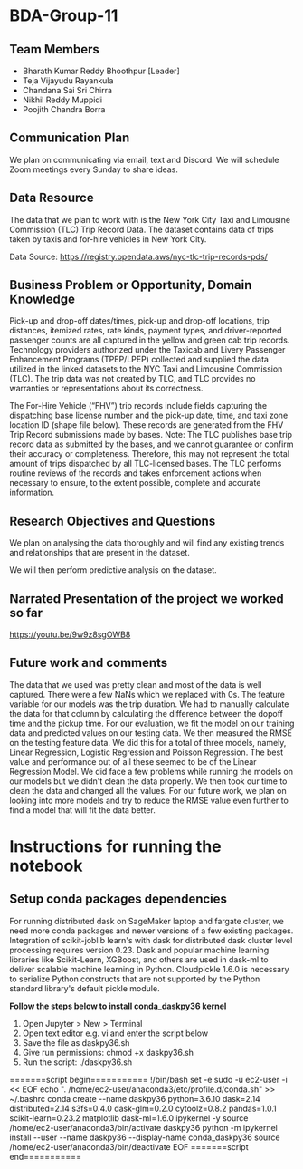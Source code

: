 # BDA-Group-11

## Team Members
- Bharath Kumar Reddy Bhoothpur [Leader]
- Teja Vijayudu Rayankula
- Chandana Sai Sri Chirra 
- Nikhil Reddy Muppidi 
- Poojith Chandra Borra

## Communication Plan
We plan on communicating via email, text and Discord. We will schedule Zoom meetings every Sunday to share ideas.

## Data Resource
The data that we plan to work with is the New York City Taxi and Limousine Commission (TLC) Trip Record Data.
The dataset contains data of trips taken by taxis and for-hire vehicles in New York City.

Data Source: https://registry.opendata.aws/nyc-tlc-trip-records-pds/

## Business Problem or Opportunity, Domain Knowledge

Pick-up and drop-off dates/times, pick-up and drop-off locations, trip distances, itemized rates, rate kinds, payment types, and driver-reported passenger counts are all captured in the yellow and green cab trip records. 
Technology providers authorized under the Taxicab and Livery Passenger Enhancement Programs (TPEP/LPEP) collected and supplied the data utilized in the linked datasets to the NYC Taxi and Limousine Commission (TLC). The trip data was not created by TLC, and TLC provides no warranties or representations about its correctness.

The For-Hire Vehicle (“FHV”) trip records include fields capturing the dispatching base license number and the pick-up date, time, and taxi zone location ID (shape file below). These records are generated from the FHV Trip Record submissions made by bases. Note: The TLC publishes base trip record data as submitted by the bases, and we cannot guarantee or confirm their accuracy or completeness. Therefore, this may not represent the total amount of trips dispatched by all TLC-licensed bases. The TLC performs routine reviews of the records and takes enforcement actions when necessary to ensure, to the extent possible, complete and accurate information.

## Research Objectives and Questions
We plan on analysing the data thoroughly and will find any existing trends and relationships that are present in the dataset.

We will then perform predictive analysis on the dataset.

## Narrated Presentation of the project we worked so far
https://youtu.be/9w9z8sgOWB8

## Future work and comments
The data that we used was pretty clean and most of the data is well captured. There were a few NaNs which we replaced with 0s. The feature variable for our models was the trip duration. We had to manually calculate the data for that column by calculating the difference between the dopoff time and the pickup time. For our evaluation, we fit the model on our training data and predicted values on our testing data. We then measured the RMSE on the testing feature data.
We did this for a total of three models, namely, Linear Regression, Logistic Regression and Poisson Regression. The best value and performance out of all these seemed to be of the Linear Regression Model. We did face a few problems while running the models on our models but we didn't clean the data properly. We then took our time to clean the data and changed all the values.
For our future work, we plan on looking into more models and try to reduce the RMSE value even further to find a model that will fit the data better.

# Instructions for running the notebook

## Setup conda packages dependencies
For running distributed dask on SageMaker laptop and fargate cluster, we need more conda packages and newer versions of a few existing packages. Integration of scikit-joblib learn's with dask for distributed dask cluster level processing requires version 0.23. Dask and popular machine learning libraries like Scikit-Learn, XGBoost, and others are used in dask-ml to deliver scalable machine learning in Python. Cloudpickle 1.6.0 is necessary to serialize Python constructs that are not supported by the Python standard library's default pickle module.

**Follow the steps below to install conda_daskpy36 kernel**
1. Open Jupyter > New > Terminal
2. Open text editor e.g. vi and enter the script below
3. Save the file as daskpy36.sh
4. Give run permissions: chmod +x daskpy36.sh
5. Run the script: ./daskpy36.sh

=======script begin===========
!/bin/bash
set -e
sudo -u ec2-user -i << EOF
echo ". /home/ec2-user/anaconda3/etc/profile.d/conda.sh" >> ~/.bashrc
conda create --name daskpy36 python=3.6.10 dask=2.14 distributed=2.14 s3fs=0.4.0 dask-glm=0.2.0 cytoolz=0.8.2 pandas=1.0.1 scikit-learn=0.23.2 matplotlib dask-ml=1.6.0 ipykernel -y
source /home/ec2-user/anaconda3/bin/activate daskpy36
python -m ipykernel install --user --name daskpy36 --display-name conda_daskpy36
source /home/ec2-user/anaconda3/bin/deactivate
EOF
=======script end===========

